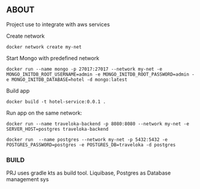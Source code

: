 ## ABOUT
Project use to integrate with aws services

Create network

```docker network create my-net```

Start Mongo with predefined network

```docker run --name mongo -p 27017:27017 --network my-net -e MONGO_INITDB_ROOT_USERNAME=admin -e MONGO_INITDB_ROOT_PASSWORD=admin -e MONGO_INITDB_DATABASE=hotel -d mongo:latest```

Build app

```docker build -t hotel-service:0.0.1 .```

Run app on the same network:

```docker run --name traveloka-backend -p 8080:8080 --network my-net -e SERVER_HOST=postgres traveloka-backend```

```docker run  --name postgres --network my-net -p 5432:5432 -e POSTGRES_PASSWORD=postgres -e POSTGRES_DB=traveloka -d postgres```

### BUILD
PRJ uses gradle kts as build tool.
Liquibase, Postgres as Database management sys

